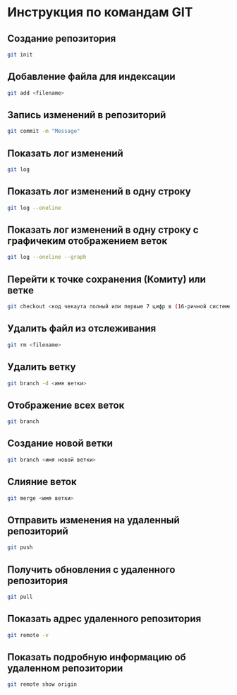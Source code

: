 # Инструкция по командам GIT

## Создание репозитория  
```sh
git init
```
## Добавление файла для индексации 
```sh
git add <filename>
```
## Запись изменений в репозиторий 
```sh
git commit -m "Message"
```
## Показать лог изменений 
```sh
git log
```
## Показать лог изменений в одну строку
```sh
git log --oneline
```
## Показать лог изменений в одну строку с графичеким отображением веток
```sh
git log --oneline --graph
```
## Перейти к точке сохранения (Комиту) или ветке
```sh
git checkout <код чекаута полный или первые 7 цифр в (16-ричной системе) или имя ветки>
```
## Удалить файл из отслеживания 
```sh
git rm <filename>
```
## Удалить ветку
```sh
git branch -d <имя ветки>
```
## Отображение всех веток
```sh
git branch
```
## Создание новой ветки
```sh
git branch <имя новой ветки>
```
## Слияние веток
```sh
git merge <имя ветки>
```
## Отправить изменения на удаленный репозиторий
```sh
git push
```
## Получить обновления с удаленного репозитория
```sh
git pull 
```
## Показать адрес удаленного репозитория
```sh
git remote -v
```
## Показать подробную информацию об удаленном репозитории
```sh
git remote show origin
```
